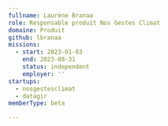 ```yaml
---
fullname: Laurène Branaa
role: Responsable produit Nos Gestes Climat
domaine: Produit
github: lbranaa
missions:
  - start: 2023-01-03
    end: 2023-08-31
    status: independent
    employer: ''
startups:
  - nosgestesclimat
  - datagir
memberType: beta

---
```





